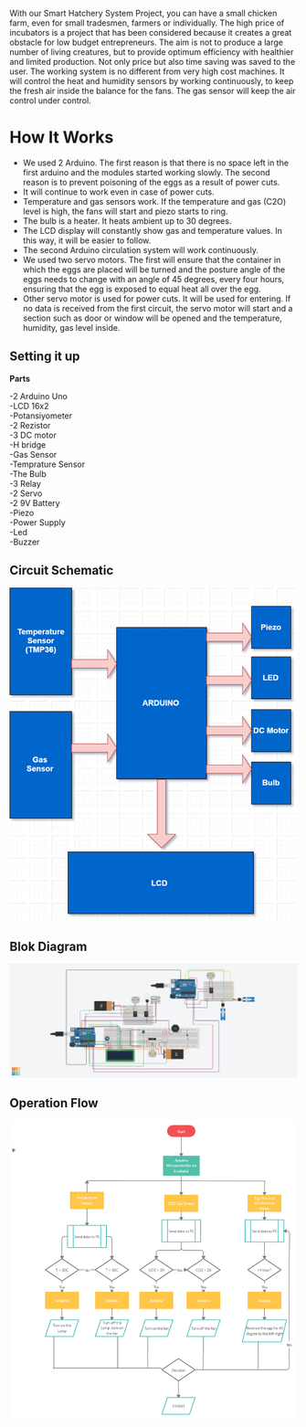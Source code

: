 With our Smart Hatchery System Project, you can have a small chicken farm, even for small tradesmen, farmers or individually. The high price of incubators is a project that has been considered because it creates a great obstacle for low budget entrepreneurs. The aim is not to produce a large number of living creatures, but to provide optimum efficiency with healthier and limited production. Not only price but also time saving was saved to the user. The working system is no different from very high cost machines. It will control the heat and humidity sensors by working continuously, to keep the fresh air inside the balance for the fans. The gas sensor will keep the air control under control.


# How It Works

 - We used 2 Arduino. The first reason is that there is no space left in the first arduino and the modules started working slowly. The second reason is to prevent poisoning of the eggs as a result of power cuts.
 - It will continue to work even in case of power cuts.
 - Temperature and gas sensors work. If the temperature and gas (C2O) level is high, the fans will start and piezo starts to ring.
 - The bulb is a heater. It heats ambient up to 30 degrees.
 - The LCD display will constantly show gas and temperature values. In this way, it will be easier to follow.
 - The second Arduino circulation system will work continuously.
 - We used two servo motors. The first will ensure that the container in which the eggs are placed will be turned and the posture angle of the eggs needs to change with an angle of 45 degrees, every four hours, ensuring that the egg is exposed to equal heat all over the egg.
 - Other servo motor is used for power cuts. It will be used for entering. If no data is received from the first circuit, the servo motor will start and a section such as door or window will be opened and the temperature, humidity, gas level inside.



## Setting it up
**Parts**

-2 Arduino Uno<br />
-LCD 16x2<br />
-Potansiyometer<br />
-2 Rezistor<br />
-3 DC motor<br />
-H bridge<br />
-Gas Sensor<br />
-Temprature Sensor<br />
-The Bulb<br />
-3 Relay<br />
-2 Servo<br />
-2 9V Battery<br />
-Piezo<br />
-Power Supply<br />
-Led<br />
-Buzzer<br />

## Circuit Schematic
![](block-diagram.png)

## Blok Diagram
![](schematic.png)

## **Operation Flow**
![](flow-chart.jpg)
